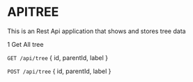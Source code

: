# APITREE

This is an Rest Api application that shows and stores tree data


1 Get All tree

`GET /api/tree` 
{
  id,
  parentId,
  label
}

`POST /api/tree` 
{
  id,
  parentId,
  label
}
